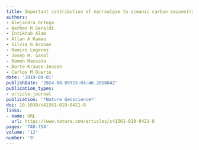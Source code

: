 ```yaml
---
title: Important contribution of macroalgae to oceanic carbon sequestration
authors:
- Alejandra Ortega
- Nathan R Geraldi
- Intikhab Alam
- Allan A Kamau
- Silvia G Acinas
- Ramiro Logares
- Josep M. Gasol
- Ramon Massana
- Dorte Krause-Jensen
- Carlos M Duarte
date: '2019-09-01'
publishDate: '2024-08-05T15:04:46.201684Z'
publication_types:
- article-journal
publication: '*Nature Geoscience*'
doi: 10.1038/s41561-019-0421-8
links:
- name: URL
  url: https://www.nature.com/articles/s41561-019-0421-8
pages: '748-754'
volume: '12'
number: '9'
---
```

